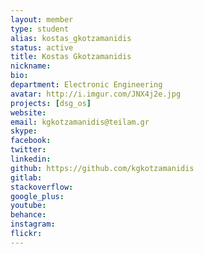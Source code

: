 ```yaml
---
layout: member
type: student
alias: kostas_gkotzamanidis
status: active
title: Kostas Gkotzamanidis
nickname:
bio:
department: Electronic Engineering
avatar: http://i.imgur.com/JNX4j2e.jpg
projects: [dsg_os]
website:
email: kgkotzamanidis@teilam.gr
skype:
facebook:
twitter:
linkedin:
github: https://github.com/kgkotzamanidis
gitlab:
stackoverflow:
google_plus:
youtube:
behance:
instagram:
flickr:
---
```

